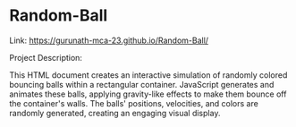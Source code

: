 # Random-Ball

Link:  https://gurunath-mca-23.github.io/Random-Ball/

Project Description: 

This HTML document creates an interactive simulation of randomly colored bouncing balls within a rectangular container. JavaScript generates and animates these balls, applying gravity-like effects to make them bounce off the container's walls. The balls' positions, velocities, and colors are randomly generated, creating an engaging visual display.
